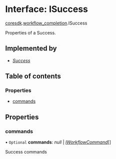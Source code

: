 # Interface: ISuccess

[coresdk](../modules/proto.coresdk.md).[workflow_completion](../modules/proto.coresdk.workflow_completion.md).ISuccess

Properties of a Success.

## Implemented by

* [*Success*](../classes/proto.coresdk.workflow_completion.success.md)

## Table of contents

### Properties

- [commands](proto.coresdk.workflow_completion.isuccess.md#commands)

## Properties

### commands

• `Optional` **commands**: *null* \| [*IWorkflowCommand*](proto.coresdk.workflow_commands.iworkflowcommand.md)[]

Success commands
